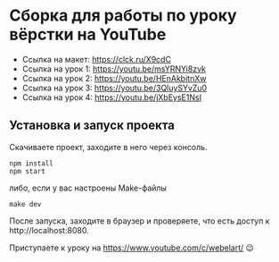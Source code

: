 # Сборка для работы по уроку вёрстки на YouTube

* Ссылка на макет: https://clck.ru/X9cdC
* Ссылка на урок 1: https://youtu.be/msYRNYi8zvk
* Ссылка на урок 2: https://youtu.be/HEnAkbitnXw
* Ссылка на урок 3: https://youtu.be/3QluySYvZu0
* Ссылка на урок 4: https://youtu.be/jXbEysE1NsI

## Установка и запуск проекта

Скачиваете проект, заходите в него через консоль.

```
npm install
npm start
```

либо, если у вас настроены Make-файлы
```
make dev
```

После запуска, заходите в браузер и проверяете, что есть доступ к http://localhost:8080.

Приступаете к уроку на https://www.youtube.com/c/webelart/ 😉

